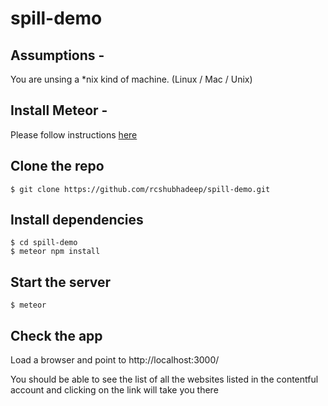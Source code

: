 # spill-demo

## Assumptions -

You are unsing a *nix kind of machine. (Linux / Mac / Unix)

## Install Meteor -

Please follow instructions [here](https://www.meteor.com/install)

## Clone the repo

```
$ git clone https://github.com/rcshubhadeep/spill-demo.git
```

## Install dependencies

```
$ cd spill-demo
$ meteor npm install
```

## Start the server

```
$ meteor
```

## Check the app

Load a browser and point to http://localhost:3000/

You should be able to see the list of all the websites listed in the contentful account and clicking on the link will take you there
